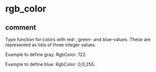 # rgb_color
## comment

Type function for colors with red-, green- and blue-values.
These are represented as lists of three integer values.

Example to define gray:
RgbColor: 122.

Example to define blue:
RgbColor: 0;0;255.
